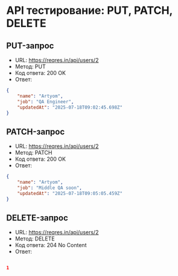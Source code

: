 # API тестирование: PUT, PATCH, DELETE

## PUT-запрос

- URL: https://reqres.in/api/users/2
- Метод: PUT
- Код ответа: 200 OK
- Ответ:
 
```json
{
    "name": "Artyom",
    "job": "QA Engineer",
    "updatedAt": "2025-07-18T09:02:45.698Z"
}
```

## PATCH-запрос

- URL: https://reqres.in/api/users/2
- Метод: PATCH
- Код ответа: 200 OK
- Ответ:
 
```json
{
    "name": "Artyom",
    "job": "Middle QA soon",
    "updatedAt": "2025-07-18T09:05:05.459Z"
}
```

## DELETE-запрос

- URL: https://reqres.in/api/users/2
- Метод: DELETE
- Код ответа: 204 No Content
- Ответ:
 
```json

1

```
